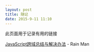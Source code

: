 ```yaml
---  
layout: post  
title: 随记
date: 2015-9-11 11:10
---  
```


此页面用于记录有用的链接

[JavaScript跨域总结与解决办法](http://www.cnblogs.com/rainman/archive/2011/02/20/1959325.html) - Rain Man